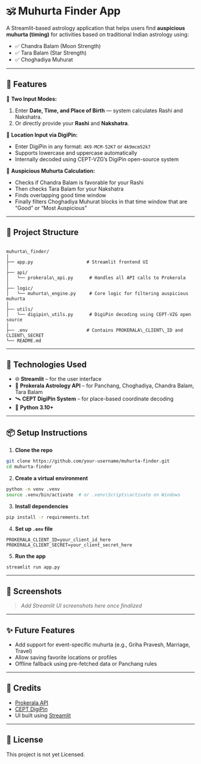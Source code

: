 # 🕉️ Muhurta Finder App

A Streamlit-based astrology application that helps users find **auspicious muhurta (timing)** for activities based on traditional Indian astrology using:
- ✅ Chandra Balam (Moon Strength)
- ✅ Tara Balam (Star Strength)
- ✅ Choghadiya Muhurat

---

## 🚀 Features

🔹 **Two Input Modes:**
1. Enter **Date, Time, and Place of Birth** — system calculates Rashi and Nakshatra.
2. Or directly provide your **Rashi** and **Nakshatra**.

🔹 **Location Input via DigiPin:**
- Enter DigiPin in any format: `4K9-MCM-52K7` or `4k9mcm52k7`
- Supports lowercase and uppercase automatically
- Internally decoded using CEPT-VZG’s DigiPin open-source system

🔹 **Auspicious Muhurta Calculation:**
- Checks if Chandra Balam is favorable for your Rashi
- Then checks Tara Balam for your Nakshatra
- Finds overlapping good time window
- Finally filters Choghadiya Muhurat blocks in that time window that are “Good” or “Most Auspicious”

---

## 📁 Project Structure

```

muhurta\_finder/
│
├── app.py                    # Streamlit frontend UI
│
├── api/
│   └── prokerala\_api.py      # Handles all API calls to Prokerala
│
├── logic/
│   └── muhurta\_engine.py     # Core logic for filtering auspicious muhurta
│
├── utils/
│   └── digipin\_utils.py      # DigiPin decoding using CEPT-VZG open source
│
├── .env                      # Contains PROKERALA\_CLIENT\_ID and CLIENT\_SECRET
└── README.md

````

---

## 🔧 Technologies Used

- 🌐 **Streamlit** – for the user interface
- 🧠 **Prokerala Astrology API** – for Panchang, Choghadiya, Chandra Balam, Tara Balam
- 🛰️ **CEPT DigiPin System** – for place-based coordinate decoding
- 🐍 **Python 3.10+**

---

## 📦 Setup Instructions

1. **Clone the repo**
```bash
git clone https://github.com/your-username/muhurta-finder.git
cd muhurta-finder
````

2. **Create a virtual environment**

```bash
python -m venv .venv
source .venv/bin/activate  # or .venv\Scripts\activate on Windows
```

3. **Install dependencies**

```bash
pip install -r requirements.txt
```

4. **Set up `.env` file**

```
PROKERALA_CLIENT_ID=your_client_id_here
PROKERALA_CLIENT_SECRET=your_client_secret_here
```

5. **Run the app**

```bash
streamlit run app.py
```

---

## 📸 Screenshots

> *Add Streamlit UI screenshots here once finalized*

---

## ✨ Future Features

* Add support for event-specific muhurta (e.g., Griha Pravesh, Marriage, Travel)
* Allow saving favorite locations or profiles
* Offline fallback using pre-fetched data or Panchang rules

---

## 🙏 Credits

* [Prokerala API](https://www.prokerala.com/astrology/api/)
* [CEPT DigiPin](https://github.com/CEPT-VZG/digipin)
* UI built using [Streamlit](https://streamlit.io)

---

## 📜 License

This project is not yet Licensed.
